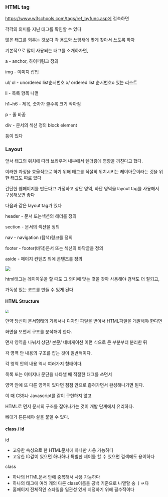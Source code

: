 ###  HTML tag

https://www.w3schools.com/tags/ref_byfunc.asp에 접속하면

각각의 의미를 지닌 태그를 확인할 수 있다

많은 태그를 외우는 것보다 각 용도와 쓰임새에 맞게 찾아서 쓰도록 하자

기본적으로 많이 사용되는 태그를 소개하자면,

a - anchor, 하이퍼링크 정의

img - 이미지 삽입

ul/ ol - unordered list순서번호 x/ ordered list 순서번호o 있는 리스트

li - 목록 항목 나열

h1~h6 - 제목, 숫자가 클수록 크기 작아짐

p - 줄 바꿈

div - 문서의 섹션 정의 block element

등이 있다



###  Layout

앞서 태그의 위치에 따라 브라우저 내부에서 렌더링에 영향을 끼친다고 했다.

이러한 과정을 효율적으로 하기 위해 태그를 적절히 위치시키는 레이아웃이라는 것을 위한 태그도 따로 있다

간단한 웹페이지를 만든다고 가정하고 상단 영역, 하단 영역을 layout tag를 사용해서 구성해보면 좋다

다음과 같은 layout tag가 있다

header - 문서 또는섹션의 헤더를 정의

section - 문서의 섹션을 정의

nav - navigation (탐색)링크를 정의

footer - footer(바닥)문서 또는 섹션의 바닥글을 정의

aside -  페이지 컨텐츠 외에 콘텐츠를 정의

![](C:\Users\CJH\Desktop\md\img\layout.jpg)

html태그는 레이아웃을 할 때도 그 의미에 맞는 것을 찾아 사용해야 검색도 더 잘되고, 

가독성 있는 코드를 만들 수 있게 된다



#### HTML Structure

<img src="C:\Users\CJH\Desktop\md\img\htmlsturcture.png" style="zoom:70%;" />



만약 당신이 문서형태의 기획서나 디자인 파일을 받아서 HTML파일을 개발해야 한다면

화면을 보면서 구조를 분석해야 한다.

먼저 영역을 나눠서 상단/ 본문/ 네비게이션 이런 식으로 큰 부분부터 분리한 뒤

각 영역 안 내용의 구조를 잡는 것이 일반적이다.

각 영역 안의 내용 역시 여러가지 형태이다.

목록 또는 이미지나 문단을 나타낼 때 적절한 태그를 쓰면서

영역 안에 또 다른 영역이 있다면 점점 안으로 좁혀가면서 완성해나가면 된다.

이 때 CSS나 Javascript를 같이 구현하지 않고 

HTML로 먼저 문서의 구조를 잡아나가는 것이 개발 단계에서 유리하다.

뼈대가 튼튼해야 살을 붙일 수 있다.



#### class / id

id

- 고유한 속성으로 한 HTML문서에 하나만 사용 가능하다
- 고유한 ID값이 있으면 하나하나 특별한 제어를 할 수 있으면 검색에도 용이하다

class

- 하나의 HTML문서 안에 중복해서 사용 가능하다
- 하나의 태그에 여러 개의 다른 class이름을 공백 기준으로 나열할 숭 ㅣㅆ다
- 홈페이지 전체적인 스타일을 일관성 있게 지정하기 위해 필수적이다

